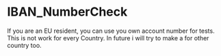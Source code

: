 # IBAN_NumberCheck

If you are an EU resident, you can use you own account number for tests.
This is not work for every Country.
In future i will try to make a for other country too.
